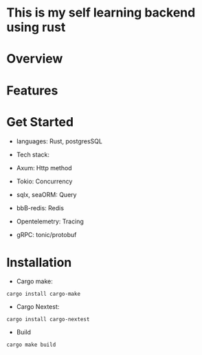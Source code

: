 # This is my self learning backend using rust

# Overview
# Features
# Get Started

* languages: Rust, postgresSQL

* Tech stack:
 * Axum: Http method
 * Tokio: Concurrency
 * sqlx, seaORM: Query
 * bbB-redis: Redis
 * Opentelemetry: Tracing
 * gRPC: tonic/protobuf

# Installation
 * Cargo make:
 ```
 cargo install cargo-make
 ```

 * Cargo Nextest:
 ```
 cargo install cargo-nextest
 ```

 * Build
 ```
 cargo make build
 ```
